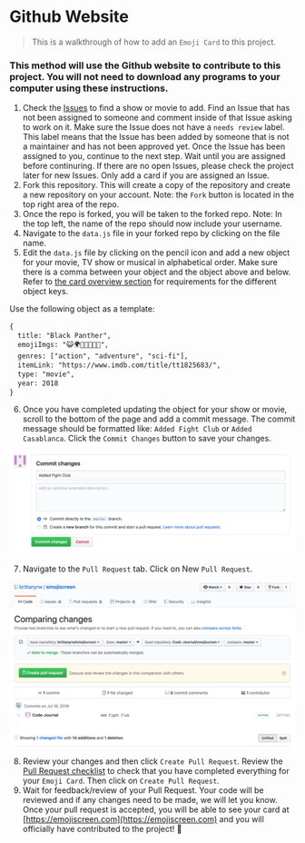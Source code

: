 # Github Website

> This is a walkthrough of how to add an `Emoji Card` to this project.

### This method will use the Github website to contribute to this project. You will not need to download any programs to your computer using these instructions.

1. Check the
   [Issues](https://github.com/brittanyrw/emojiscreen/issues?q=is%3Aopen+is%3Aissue+label%3A%22add+emojis%22)
   to find a show or movie to add. Find an Issue that has not been assigned to
   someone and comment inside of that Issue asking to work on it. Make sure the
   Issue does not have a `needs review` label. This label means that the Issue
   has been added by someone that is not a maintainer and has not been approved
   yet. Once the Issue has been assigned to you, continue to the next step. Wait
   until you are assigned before continuring. If there are no open Issues,
   please check the project later for new Issues. Only add a card if you are
   assigned an Issue.
2. Fork this repository. This will create a copy of the repository and create a
   new repository on your account. Note: the `Fork` button is located in the top
   right area of the repo.
3. Once the repo is forked, you will be taken to the forked repo. Note: In the
   top left, the name of the repo should now include your username.
4. Navigate to the `data.js` file in your forked repo by clicking on the file
   name.
5. Edit the `data.js` file by clicking on the pencil icon and add a new object
   for your movie, TV show or musical in alphabetical order. Make sure there is
   a comma between your object and the object above and below. Refer to
   [the card overview section](/card_overview.md) for requirements for the
   different object keys.

Use the following object as a template:

```
{
  title: "Black Panther",
  emojiImgs: "😺🌍🏴💪🏿🦸🏿",
  genres: ["action", "adventure", "sci-fi"],
  itemLink: "https://www.imdb.com/title/tt1825683/",
  type: "movie",
  year: 2018
}
```

6. Once you have completed updating the object for your show or movie, scroll to
   the bottom of the page and add a commit message. The commit message should be
   formatted like: `Added Fight Club` or `Added Casablanca`. Click the
   `Commit Changes` button to save your changes.

![Screenshot of creating a commit message on the Github website](../readme/commit-ui.png)

7. Navigate to the `Pull Request` tab. Click on New `Pull Request`.

![Screenshot of a Pull Request on the Github website](../readme/pull-request.png)

8. Review your changes and then click `Create Pull Request`. Review the
   [Pull Request checklist](/docs/card_overview.md#card-pull-request-checklist)
   to check that you have completed everything for your `Emoji Card`. Then click
   on `Create Pull Request`.
9. Wait for feedback/review of your Pull Request. Your code will be reviewed and
   if any changes need to be made, we will let you know. Once your pull request
   is accepted, you will be able to see your card at
   [https://emojiscreen.com](https://emojiscreen.com) and you will officially
   have contributed to the project! 🎉
